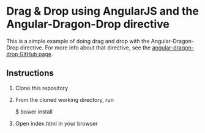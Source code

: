 # Drag & Drop using AngularJS and the Angular-Dragon-Drop directive

This is a simple example of doing drag and drop with the Angular-Dragon-Drop
directive. For more info about that directive, see the
[angular-dragon-drop GitHub page](https://github.com/btford/angular-dragon-drop).

## Instructions

1. Clone this repository
2. From the cloned working directory, run

    $ bower install

3. Open index.html in your browser

